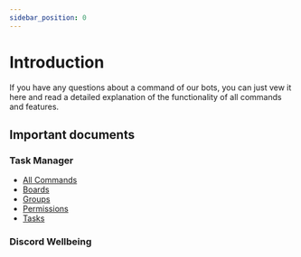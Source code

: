 ```yaml
---
sidebar_position: 0
---
```


# Introduction

If you have any questions about a command of our bots, you can just vew it here and read a detailed explanation
of the functionality of all commands and features.

## Important documents
### Task Manager
- [All Commands](Task%20Manager/all-commands.md)
- [Boards](Task%20Manager/boards.md)
- [Groups](Task%20Manager/groups.md)
- [Permissions](Task%20Manager/permissions.md)
- [Tasks](Task%20Manager/tasks.md)

### Discord Wellbeing